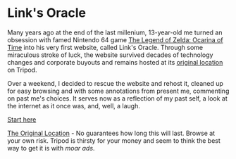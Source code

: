 # Link's Oracle

Many years ago at the end of the last millenium, 13-year-old me turned an obsession with famed Nintendo 64 game [The Legend of Zelda: Ocarina of Time](https://en.wikipedia.org/wiki/The_Legend_of_Zelda:_Ocarina_of_Time) into his very first website, called Link's Oracle. Through some miraculous stroke of luck, the website survived decades of technology changes and corporate buyouts and remains hosted at its [original location](https://ganon4.tripod.com/oracle.html) on Tripod.

Over a weekend, I decided to rescue the website and rehost it, cleaned up for easy browsing and with some annotations from present me, commenting on past me's choices. It serves now as a reflection of my past self, a look at the internet as it once was, and, well, a laugh.

[Start here](https://linksoracle.com)

[The Original Location](https://ganon4.tripod.com/oracle.html) - No guarantees how long this will last. Browse at your own risk. Tripod is thirsty for your money and seem to think the best way to get it is with _moar ads_.
